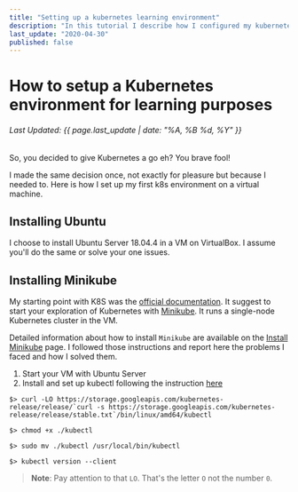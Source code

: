 ```yaml
---
title: "Setting up a kubernetes learning environment"
description: "In this tutorial I describe how I configured my kubernetes learning environment."
last_update: "2020-04-30"
published: false
---
```

# How to setup a Kubernetes environment for learning purposes
###### Last Updated: {{ page.last_update | date: "%A, %B %d, %Y" }}

So, you decided to give Kubernetes a go eh? You brave fool!

I made the same decision once, not exactly for pleasure but because I needed to. Here is how I set up my first k8s environment on a virtual machine.

## Installing Ubuntu
I choose to install Ubuntu Server 18.04.4 in a VM on VirtualBox. I assume you'll do the same or solve your one issues.

## Installing Minikube
My starting point with K8S was the [official documentation](https://kubernetes.io/docs/setup/). It suggest to start your exploration of Kubernetes with [Minikube](https://kubernetes.io/docs/setup/learning-environment/minikube/). It runs a single-node Kubernetes cluster in the VM.

Detailed information about how to install `Minikube` are available on the [Install Minikube](https://kubernetes.io/docs/tasks/tools/install-minikube/) page. I followed those instructions and report here the problems I faced and how I solved them.

1. Start your VM with Ubuntu Server
2. Install and set up kubectl following the instruction [here](https://kubernetes.io/docs/tasks/tools/install-kubectl/#install-kubectl-on-linux)

```
$> curl -LO https://storage.googleapis.com/kubernetes-release/release/`curl -s https://storage.googleapis.com/kubernetes-release/release/stable.txt`/bin/linux/amd64/kubectl

$> chmod +x ./kubectl

$> sudo mv ./kubectl /usr/local/bin/kubectl

$> kubectl version --client
```

> **Note**: Pay attention to that `LO`. That's the letter `O` not the number `0`.

